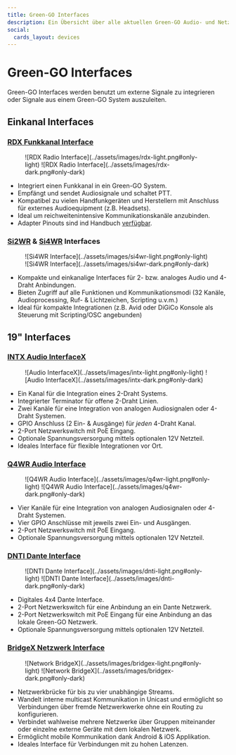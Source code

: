 ```yaml
---
title: Green-GO Interfaces
description: Ein Übersicht über alle aktuellen Green-GO Audio- und Netzwerkinterfaces
social:
  cards_layout: devices
---
```

# Green-GO Interfaces

Green-GO Interfaces werden benutzt um externe Signale zu integrieren oder Signale aus einem Green-GO System auszuleiten.

## Einkanal Interfaces

### [RDX Funkkanal Interface](https://manual.greengoconnect.com/en/devices/rdx/)

<figure markdown>
![RDX Radio Interface](../assets/images/rdx-light.png#only-light)
![RDX Radio Interface](../assets/images/rdx-dark.png#only-dark)
</figure>

- Integriert einen Funkkanal in ein Green-GO System.
- Empfängt und sendet Audiosignale und schaltet PTT.
- Kompatibel zu vielen Handfunkgeräten und Herstellern mit Anschluss für externes Audioequipment (z.B. Headsets).
- Ideal um reichweitenintensive Kommunikationskanäle anzubinden.
- Adapter Pinouts sind ind Handbuch [verfügbar](https://manual.greengoconnect.com/en/devices/rdx/#d-sub-9-pin-outs).

### [Si2WR](https://manual.greengoconnect.com/en/devices/si2wr/) & [Si4WR](https://manual.greengoconnect.com/en/devices/si4wr/) Interfaces

<figure markdown>
![Si4WR Interface](../assets/images/si4wr-light.png#only-light)
![Si4WR Interface](../assets/images/si4wr-dark.png#only-dark)
</figure>

- Kompakte und einkanalige Interfaces für 2- bzw. analoges Audio und 4-Draht Anbindungen.
- Bieten Zugriff auf alle Funktionen und Kommunikationsmodi (32 Kanäle, Audioprocessing, Ruf- & Lichtzeichen, Scripting u.v.m.)
- Ideal für kompakte Integrationen (z.B. Avid oder DiGiCo Konsole als Steuerung mit Scripting/OSC angebunden)

## 19" Interfaces

### [INTX Audio InterfaceX](https://manual.greengoconnect.com/en/devices/interfacex/)

<figure markdown>
![Audio InterfaceX](../assets/images/intx-light.png#only-light)
![Audio InterfaceX](../assets/images/intx-dark.png#only-dark)
</figure>

- Ein Kanal für die Integration eines 2-Draht Systems.
- Integrierter Terminator für offene 2-Draht Linien.
- Zwei Kanäle für eine Integration von analogen Audiosignalen oder 4-Draht Systemen.
- GPIO Anschluss (2 Ein- & Ausgänge) für _jeden_ 4-Draht Kanal.
- 2-Port Netzwerkswitch mit PoE Eingang.
- Optionale Spannungsversorgung mittels optionalen 12V Netzteil.
- Ideales Interface für flexible Integrationen vor Ort.

### [Q4WR Audio Interface](https://manual.greengoconnect.com/en/devices/q4wr/)

<figure markdown>
![Q4WR Audio Interface](../assets/images/q4wr-light.png#only-light)
![Q4WR Audio Interface](../assets/images/q4wr-dark.png#only-dark)
</figure>

- Vier Kanäle für eine Integration von analogen Audiosignalen oder 4-Draht Systemen.
- Vier GPIO Anschlüsse mit jeweils zwei Ein- und Ausgängen.
- 2-Port Netzwerkswitch mit PoE Eingang.
- Optionale Spannungsversorgung mittels optionalen 12V Netzteil.

### [DNTI Dante Interface](https://manual.greengoconnect.com/en/devices/dntx/)

<figure markdown>
![DNTI Dante Interface](../assets/images/dnti-light.png#only-light)
![DNTI Dante Interface](../assets/images/dnti-dark.png#only-dark)
</figure>

- Digitales 4x4 Dante Interface.
- 2-Port Netzwerkswitch für eine Anbindung an ein Dante Netzwerk.
- 2-Port Netzwerkswitch mit PoE Eingang für eine Anbindung an das lokale Green-GO Netzwerk.
- Optionale Spannungsversorgung mittels optionalen 12V Netzteil.

### [BridgeX Netzwerk Interface](https://manual.greengoconnect.com/en/devices/bridgex/)

<figure markdown>
![Network BridgeX](../assets/images/bridgex-light.png#only-light)
![Network BridgeX](../assets/images/bridgex-dark.png#only-dark)
</figure>

- Netzwerkbrücke für bis zu vier unabhängige Streams.
- Wandelt interne multicast Kommunikation in Unicast und ermöglicht so Verbindungen über fremde Netzwerkwerke ohne ein Routing zu konfigurieren.
- Verbindet wahlweise mehrere Netzwerke über Gruppen miteinander oder einzelne externe Geräte mit dem lokalen Netzwerk.
- Ermöglicht mobile Kommunikation dank Android & iOS Applikation.
- Ideales Interface für Verbindungen mit zu hohen Latenzen.